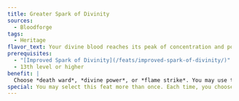 ```yaml
---
title: Greater Spark of Divinity
sources:
  - Bloodforge
tags:
  - Heritage
flavor_text: Your divine blood reaches its peak of concentration and power.
prerequisites:
  - "[Improved Spark of Divinity](/feats/improved-spark-of-divinity/)"
  - 13th level or higher
benefit: |
  Choose *death ward*, *divine power*, or *flame strike*. You may use the chosen spell as a spell-like ability once per day, at a caster level equal to your character level. At 15th level, and every 5 levels thereafter, you gain an additional use per day of the chosen spell.
special: You may select this feat more than once. Each time, you choose a different spell from the above list.
---
```

